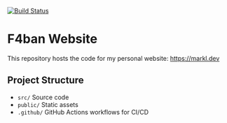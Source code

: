 [![Build Status](https://github.com/F4ban/website/actions/workflows/build.yml/badge.svg)](https://github.com/F4ban/website/actions/workflows/build.yml)

# F4ban Website

This repository hosts the code for my personal website: https://markl.dev 

## Project Structure

- `src/`  Source code  
- `public/`  Static assets  
- `.github/`  GitHub Actions workflows for CI/CD  
